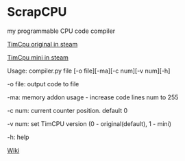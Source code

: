 # ScrapCPU
my programmable CPU code compiler

[TimCpu original in steam](https://steamcommunity.com/sharedfiles/filedetails/?id=2677694057)

[TimCpu mini in steam](https://steamcommunity.com/sharedfiles/filedetails/?id=2682961616)

Usage: compiler.py file [-o file][-ma][-c num][-v num][-h]

-o file: output code to file

-ma: memory addon usage - increase code lines num to 255

-c num: current counter position. default 0

-v num: set TimCPU version (0 - original(default), 1 - mini)

-h: help

[Wiki](https://github.com/timofey260/ScrapCPU/wiki)
